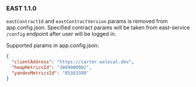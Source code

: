 ### EAST 1.1.0

`eastContractId` and `eastContractVersion` params is removed from app.config.json. Specified contract params will be taken from east-service `/config` endpoint after user will be logged in.

Supported params in app.config.json:
```json
{
  "clientAddress": "https://carter.welocal.dev",
  "heapMetricsId": "3889900902",
  "yandexMetricsId": "85383388"
}
```
